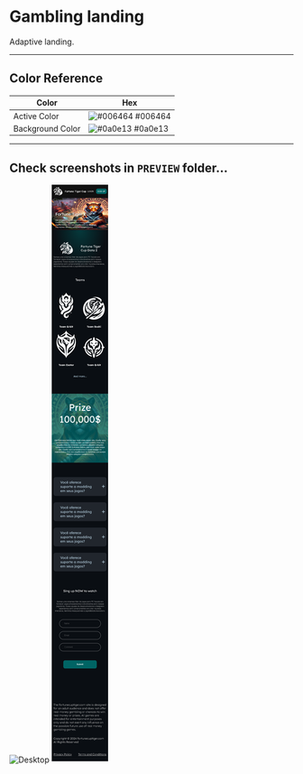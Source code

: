 # Gambling landing

Adaptive landing.

---

## Color Reference

| Color            | Hex                                                              |
| ---------------- | ---------------------------------------------------------------- |
| Active Color     | ![#006464](https://via.placeholder.com/10/006464?text=+) #006464 |
| Background Color | ![#0a0e13](https://via.placeholder.com/10/0a0e13?text=+) #0a0e13 |


---

## Check screenshots in `PREVIEW` folder... 

![Desktop](https://github.com/Eduardick1/DotaGambling_Landing/blob/main/PREVIEW/desktop.png)
![Mobile](https://github.com/Eduardick1/DotaGambling_Landing/blob/main/PREVIEW/mobile.png)


